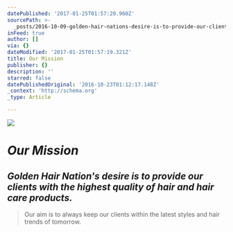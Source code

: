 ```yaml
---
datePublished: '2017-01-25T01:57:20.960Z'
sourcePath: >-
  _posts/2016-10-09-golden-hair-nations-desire-is-to-provide-our-clients-with-t.md
inFeed: true
author: []
via: {}
dateModified: '2017-01-25T01:57:19.321Z'
title: Our Mission
publisher: {}
description: ''
starred: false
datePublishedOriginal: '2016-10-23T01:12:17.148Z'
_context: 'http://schema.org'
_type: Article

---
```

![](https://the-grid-user-content.s3-us-west-2.amazonaws.com/783e5b89-26a7-4d45-8ce8-1f07283fc18c.jpg)

# _**Our Mission**_

## _**Golden Hair Nation's** desire is to provide our clients with the highest quality of hair and hair care products._

> Our aim is to always keep our clients within the latest styles and hair trends of tomorrow.